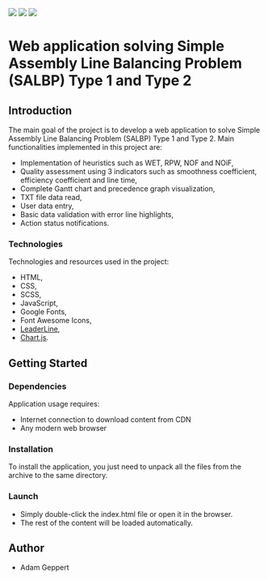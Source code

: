 <img src="https://img.shields.io/badge/HTML5-E34F26?style=for-the-badge&logo=html5&logoColor=white" /> <img src="https://img.shields.io/badge/CSS3-1572B6?style=for-the-badge&logo=css3&logoColor=white" /> <img src="https://img.shields.io/badge/JavaScript-323330?style=for-the-badge&logo=javascript&logoColor=F7DF1E" />

# Web application solving Simple Assembly Line Balancing Problem (SALBP) Type 1 and Type 2


## Introduction
The main goal of the project is to develop a web application to solve Simple Assembly Line Balancing Problem (SALBP) Type 1 and Type 2. Main functionalities implemented in this project are:
- Implementation of heuristics such as WET, RPW, NOF and NOiF,
- Quality assessment using 3 indicators such as smoothness coefficient, efficiency coefficient and line time,
- Complete Gantt chart and precedence graph visualization,
- TXT file data read,
- User data entry,
- Basic data validation with error line highlights,
- Action status notifications.

### Technologies
Technologies and resources used in the project:
* HTML,
* CSS,
* SCSS,
* JavaScript,
* Google Fonts,
* Font Awesome Icons,
* [LeaderLine](https://github.com/anseki/leader-line),
* [Chart.js](https://github.com/chartjs/Chart.js).


## Getting Started

### Dependencies
Application usage requires:
* Internet connection to download content from CDN
* Any modern web browser

### Installation
To install the application, you just need to unpack all the files from the archive to the same directory.

### Launch
* Simply double-click the index.html file or open it in the browser.
* The rest of the content will be loaded automatically.

## Author
* Adam Geppert
